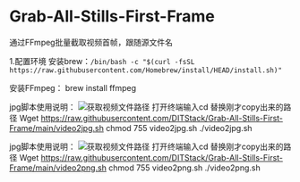 # Grab-All-Stills-First-Frame
通过FFmpeg批量截取视频首帧，跟随源文件名



1.配置环境
安装brew：```/bin/bash -c "$(curl -fsSL https://raw.githubusercontent.com/Homebrew/install/HEAD/install.sh)"```

安装FFmpeg： brew install ffmpeg


jpg脚本使用说明：
![获取视频文件路径](https://github.com/DITStack/Grab-All-Stills-First-Frame/blob/main/image/Get%20path%20demo.png)
打开终端输入cd 替换刚才copy出来的路径
Wget https://raw.githubusercontent.com/DITStack/Grab-All-Stills-First-Frame/main/video2jpg.sh
chmod 755 video2jpg.sh
./video2jpg.sh

jpg脚本使用说明：
![获取视频文件路径](https://github.com/DITStack/Grab-All-Stills-First-Frame/blob/main/image/Get%20path%20demo.png)
打开终端输入cd 替换刚才copy出来的路径
Wget https://raw.githubusercontent.com/DITStack/Grab-All-Stills-First-Frame/main/video2png.sh
chmod 755 video2png.sh
./video2png.sh
